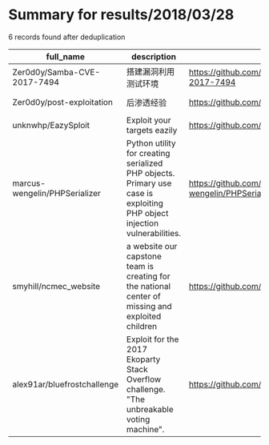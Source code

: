 
# Summary for results/2018/03/28
    
6 records found after deduplication

| full_name | description | html_url | matched_list | matched_count | pushed_at | size | stargazers_count | language | forks_count |
|-------------------------------|--------------------------------------------------------------------------------------------------------------------------|--------------------------------------------------|-----------------------|-----------------|---------------------------|--------|--------------------|------------|---------------|
| Zer0d0y/Samba-CVE-2017-7494 | 搭建漏洞利用测试环境 | https://github.com/Zer0d0y/Samba-CVE-2017-7494 | ['cve-2'] | 1 | 2018-03-28 14:30:45+00:00 | 8405 | 1 | nan | 1 |
| Zer0d0y/post-exploitation | 后渗透经验 | https://github.com/Zer0d0y/post-exploitation | ['exploit'] | 1 | 2018-03-28 14:23:52+00:00 | 670 | 8 | | 5 |
| unknwhp/EazySploit | Exploit your targets eazily | https://github.com/unknwhp/EazySploit | ['exploit', 'sploit'] | 2 | 2018-03-28 20:23:03+00:00 | 11 | 0 | Shell | 2 |
| marcus-wengelin/PHPSerializer | Python utility for creating serialized PHP objects. Primary use case is exploiting PHP object injection vulnerabilities. | https://github.com/marcus-wengelin/PHPSerializer | ['exploit'] | 1 | 2018-03-28 11:40:28+00:00 | 4 | 2 | Python | 0 |
| smyhill/ncmec_website | a website our capstone team is creating for the national center of missing and exploited children | https://github.com/smyhill/ncmec_website | ['exploit'] | 1 | 2018-03-28 12:20:18+00:00 | 299 | 0 | HTML | 0 |
| alex91ar/bluefrostchallenge | Exploit for the 2017 Ekoparty Stack Overflow challenge. "The unbreakable voting machine". | https://github.com/alex91ar/bluefrostchallenge | ['exploit'] | 1 | 2018-03-28 21:06:49+00:00 | 40 | 0 | Python | 1 |

